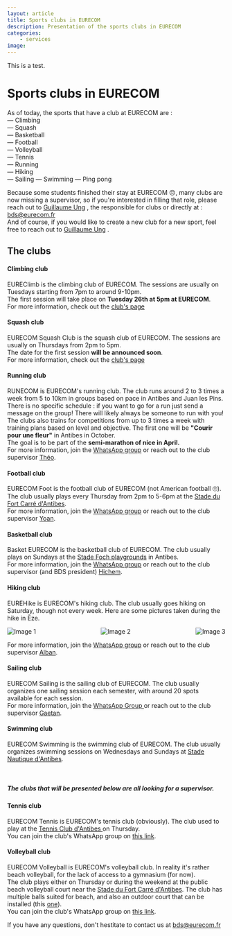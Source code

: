 ```yaml
---
layout: article
title: Sports clubs in EURECOM
description: Presentation of the sports clubs in EURECOM
categories:
    - services
image: 
---
```


This is a test.

# Sports clubs in EURECOM 

As of today, the sports that have a club at EURECOM are :   
— Climbing  
— Squash    
— Basketball    
— Football  
— Volleyball    
— Tennis    
— Running   
— Hiking    
— Sailing 
— Swimming
— Ping pong 

Because some students finished their stay at EURECOM 😔, many clubs are now missing a supervisor, so if you're interested in filling that role, please reach out to [Guillaume Ung](<mailto:ung@eurecom.fr>) <i class="fa-solid fa-envelope"></i>, the responsible for clubs or directly at : bds@eurecom.fr        
And of course, if you would like to create a new club for a new sport, feel free to reach out to [Guillaume Ung](<mailto:ung@eurecom.fr>) <i class="fa-solid fa-envelope"></i>.


## The clubs

#### Climbing club
EUREClimb is the climbing club of EURECOM. The sessions are usually on Tuesdays starting from 7pm to around 9-10pm.         
The first session will take place on <b>Tuesday 26th at 5pm at EURECOM</b>.    
For more information, check out the <a href=/posts/climbing> club's page </a>

#### Squash club
EURECOM Squash Club is the squash club of EURECOM. The sessions are usually on Thursdays from 2pm to 5pm.  
The date for the first session <b>will be announced soon</b>.   
For more information, check out the <a href=/posts/squash> club's page </a>

#### Running club
RUNECOM is EURECOM's running club. The club runs around 2 to 3 times a week from 5 to 10km in groups based on pace in Antibes and Juan les Pins. There is no specific schedule : if you want to go for a run just send a message on the group! There will likely always be someone to run with you!  
The clubs also trains for competitions from up to 3 times a week with training plans based on level and objective. The first one will be <b>"Courir pour une fleur"</b> in Antibes in October.    
The goal is to be part of the <b>semi-marathon of nice in April.</b>    
For more information, join the <a href="https://chat.whatsapp.com/IT2raKGyjwL6FTVr8Strc5" target="_blank">WhatsApp group</a> or reach out to the club supervisor [Théo](<mailto:bonnet@eurecom.fr>).


#### Football club
EURECOM Foot is the football club of EURECOM (not American football 🙄). The club usually plays every Thursday from 2pm to 5-6pm at the <a href="https://www.google.fr/maps/place/Stade+du+Fort+Carr%C3%A9,+60+Av.+du+11+Novembre,+06600+Antibes/@43.5913565,7.1241644,17.19z/data=!4m6!3m5!1s0x12cdd50d8e00eec9:0x9882afa2d1211a4c!8m2!3d43.5912808!4d7.125662!16zL20vMGJjN3pm?entry=ttu" target="_blank">Stade du Fort Carré d'Antibes</a>.   
For more information, join the <a href="https://chat.whatsapp.com/CMfvgHNPRfZ42nBmBliwde" target="_blank">WhatsApp group</a> or reach out to the club supervisor [Yoan](<mailto:houngnib@eurecom.fr>).     

#### Basketball club
Basket EURECOM is the basketball club of EURECOM. The club usually plays on Sundays at the <a href="https://www.google.fr/maps/place/Stade+Foch/@43.5777781,7.1188976,18.32z/data=!4m6!3m5!1s0x12cdd565f1cc6bd9:0x995b6de1c1cdc9b4!8m2!3d43.5776076!4d7.1204709!16s%2Fg%2F11fx7t6vrz?entry=ttu">Stade Foch playgrounds</a> in Antibes.  
For more information, join the <a href="https://chat.whatsapp.com/KkWIvKknHEu3Vm89TvRM7t" target="_blank">WhatsApp group</a> or reach out to the club supervisor (and BDS president) [Hichem](<mailto:khettab@eurecom.fr>).  


#### Hiking club
EUREHike is EURECOM's hiking club. The club usually goes hiking on Saturday, though not every week. Here are some pictures taken during the hike in Èze.
<div style="display: flex; justify-content: space-between;">
  <img src="hiking1.jpg" alt="Image 1"  style="flex 1; max-width: 33%">
  <img src="hiking2.jpg" alt="Image 2"  style="flex 1; max-width: 33%">
  <img src="hiking3.jpg" alt="Image 3"  style="flex 1; max-width: 33%">
</div>

For more information, join the <a href="https://chat.whatsapp.com/LUX7JH9BpEfDvb598sEOyG" target="_blank">WhatsApp group</a> or reach out to the club supervisor [Alban](mailto:sarrazin@eurecom.fr).

#### Sailing club
EURECOM Sailing is the sailing club of EURECOM. The club usually organizes one sailing session each semester, with around 20 spots available for each session.  
For more information, join the <a href="https://chat.whatsapp.com/IDihettKmxML5A3kPzJiol" target="_blank"> WhatsApp Group </a> or reach out to the club supervisor [Gaetan](<mailto:plisson@eurecom.fr>).

#### Swimming club
EURECOM Swimming is the swimming club of EURECOM. The club usually organizes swimming sessions on Wednesdays and Sundays at <a href="https://www.google.com/maps/place//data=!4m2!3m1!1s0x12cdd51218dfee7f:0x16f5e212bd0eda57?sa=X&ved=1t:8290&ictx=111">Stade Nautique d'Antibes</a>.

&nbsp;
&nbsp;
&nbsp;
&nbsp;

<h5>The clubs that will be presented below are all <b> looking for a supervisor</b>.</h5>


#### Tennis club
EURECOM Tennis is EURECOM's tennis club (obviously). The club used to play at the <a href="https://www.google.com/maps/place/Tennis+Club+d'Antibes+%26+Padel/@43.5906006,7.1178119,17z/data=!3m1!4b1!4m6!3m5!1s0x12cdd515aa3979a7:0x5095144c3a72eb7a!8m2!3d43.5906006!4d7.1178119!16s%2Fg%2F1wz3b6cq?entry=ttu" target="_blank">Tennis Club d'Antibes </a> on Thursday.     
You can join the club's WhatsApp group on <a href="https://chat.whatsapp.com/JitLAVkrv9X6x4wfCqzw5q" target="_blank">this link</a>. 


#### Volleyball club
EURECOM Volleyball is EURECOM's volleyball club. In reality it's rather beach volleyball, for the lack of access to a gymnasium (for now).       
The club plays either on Thursday or during the weekend at the public beach volleyball court near the <a href="https://www.google.fr/maps/place/Stade+du+Fort+Carr%C3%A9,+60+Av.+du+11+Novembre,+06600+Antibes/@43.5913565,7.1241644,17.19z/data=!4m6!3m5!1s0x12cdd50d8e00eec9:0x9882afa2d1211a4c!8m2!3d43.5912808!4d7.125662!16zL20vMGJjN3pm?entry=ttu" target="_blank">Stade du Fort Carré d'Antibes</a>. The club has multiple balls suited for beach, and also an outdoor court that can be installed (this <a href="https://www.decathlon.fr/p/set-de-beach-volley-dimensions-officielles-bv900-jaune/_/R-p-9133?mc=8408762" target="_blank">one</a>).      
You can join the club's WhatsApp group on <a href="https://chat.whatsapp.com/K0td5tTqlSMH19PiXXGLdG" target="_blank">this link</a>. 

If you have any questions, don't hestitate to contact us at bds@eurecom.fr


